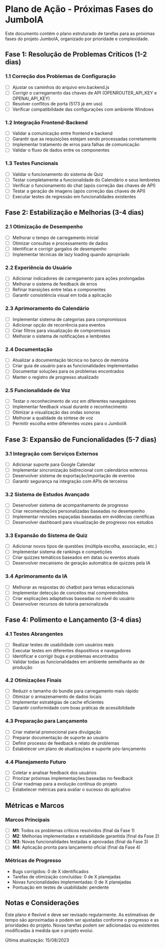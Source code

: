 # Plano de Ação - Próximas Fases do JumboIA

Este documento contém o plano estruturado de tarefas para as próximas fases do projeto JumboIA, organizado por prioridade e complexidade.

## Fase 1: Resolução de Problemas Críticos (1-2 dias)

### 1.1 Correção dos Problemas de Configuração
- [ ] Ajustar os caminhos do arquivo env.backend.js
- [ ] Corrigir o carregamento das chaves de API (OPENROUTER_API_KEY e OPENAI_API_KEY)
- [ ] Resolver conflitos de porta (5173 já em uso)
- [ ] Verificar compatibilidade das configurações com ambiente Windows

### 1.2 Integração Frontend-Backend
- [ ] Validar a comunicação entre frontend e backend
- [ ] Garantir que as requisições estejam sendo processadas corretamente
- [ ] Implementar tratamento de erros para falhas de comunicação
- [ ] Validar o fluxo de dados entre os componentes

### 1.3 Testes Funcionais
- [ ] Validar o funcionamento do sistema de Quiz
- [ ] Testar completamente a funcionalidade do Calendário e seus lembretes
- [ ] Verificar o funcionamento do chat (após correção das chaves de API)
- [ ] Testar a geração de imagens (após correção das chaves de API)
- [ ] Executar testes de regressão em funcionalidades existentes

## Fase 2: Estabilização e Melhorias (3-4 dias)

### 2.1 Otimização de Desempenho
- [ ] Melhorar o tempo de carregamento inicial
- [ ] Otimizar consultas e processamento de dados
- [ ] Identificar e corrigir gargalos de desempenho
- [ ] Implementar técnicas de lazy loading quando apropriado

### 2.2 Experiência do Usuário
- [ ] Adicionar indicadores de carregamento para ações prolongadas
- [ ] Melhorar o sistema de feedback de erros
- [ ] Refinar transições entre telas e componentes
- [ ] Garantir consistência visual em toda a aplicação

### 2.3 Aprimoramento do Calendário
- [ ] Implementar sistema de categorias para compromissos
- [ ] Adicionar opção de recorrência para eventos
- [ ] Criar filtros para visualização de compromissos
- [ ] Melhorar o sistema de notificações e lembretes

### 2.4 Documentação
- [ ] Atualizar a documentação técnica no banco de memória
- [ ] Criar guia de usuário para as funcionalidades implementadas
- [ ] Documentar soluções para os problemas encontrados
- [ ] Manter o registro de progresso atualizado

### 2.5 Funcionalidade de Voz
- [ ] Testar o reconhecimento de voz em diferentes navegadores
- [ ] Implementar feedback visual durante o reconhecimento
- [ ] Otimizar a visualização das ondas sonoras
- [ ] Melhorar a qualidade da síntese de voz
- [ ] Permitir escolha entre diferentes vozes para o JumboIA

## Fase 3: Expansão de Funcionalidades (5-7 dias)

### 3.1 Integração com Serviços Externos
- [ ] Adicionar suporte para Google Calendar
- [ ] Implementar sincronização bidirecional com calendários externos
- [ ] Desenvolver sistema de exportação/importação de eventos
- [ ] Garantir segurança na integração com APIs de terceiros

### 3.2 Sistema de Estudos Avançado
- [ ] Desenvolver sistema de acompanhamento de progresso
- [ ] Criar recomendações personalizadas baseadas no desempenho
- [ ] Implementar revisões espaçadas baseadas em evidências científicas
- [ ] Desenvolver dashboard para visualização de progresso nos estudos

### 3.3 Expansão do Sistema de Quiz
- [ ] Adicionar novos tipos de questões (múltipla escolha, associação, etc.)
- [ ] Implementar sistema de rankings e competições
- [ ] Criar quizzes temáticos baseados em datas ou eventos atuais
- [ ] Desenvolver mecanismo de geração automática de quizzes pela IA

### 3.4 Aprimoramento da IA
- [ ] Melhorar as respostas do chatbot para temas educacionais
- [ ] Implementar detecção de conceitos mal compreendidos
- [ ] Criar explicações adaptativas baseadas no nível do usuário
- [ ] Desenvolver recursos de tutoria personalizada

## Fase 4: Polimento e Lançamento (3-4 dias)

### 4.1 Testes Abrangentes
- [ ] Realizar testes de usabilidade com usuários reais
- [ ] Executar testes em diferentes dispositivos e navegadores
- [ ] Identificar e corrigir bugs e problemas encontrados
- [ ] Validar todas as funcionalidades em ambiente semelhante ao de produção

### 4.2 Otimizações Finais
- [ ] Reduzir o tamanho do bundle para carregamento mais rápido
- [ ] Otimizar o armazenamento de dados locais
- [ ] Implementar estratégias de cache eficientes
- [ ] Garantir conformidade com boas práticas de acessibilidade

### 4.3 Preparação para Lançamento
- [ ] Criar material promocional para divulgação
- [ ] Preparar documentação de suporte ao usuário
- [ ] Definir processo de feedback e relato de problemas
- [ ] Estabelecer um plano de atualizações e suporte pós-lançamento

### 4.4 Planejamento Futuro
- [ ] Coletar e analisar feedback dos usuários
- [ ] Priorizar próximas implementações baseadas no feedback
- [ ] Criar roadmap para a evolução contínua do projeto
- [ ] Estabelecer métricas para avaliar o sucesso do aplicativo

## Métricas e Marcos

### Marcos Principais
- [ ] **M1**: Todos os problemas críticos resolvidos (final da Fase 1)
- [ ] **M2**: Melhorias implementadas e estabilidade garantida (final da Fase 2)
- [ ] **M3**: Novas funcionalidades testadas e aprovadas (final da Fase 3)
- [ ] **M4**: Aplicação pronta para lançamento oficial (final da Fase 4)

### Métricas de Progresso
- Bugs corrigidos: 0 de X identificados
- Tarefas de otimização concluídas: 0 de X planejadas
- Novas funcionalidades implementadas: 0 de X planejadas
- Pontuação em testes de usabilidade: pendente

## Notas e Considerações

Este plano é flexível e deve ser revisado regularmente. As estimativas de tempo são aproximadas e podem ser ajustadas conforme o progresso e as prioridades do projeto. Novas tarefas podem ser adicionadas ou existentes modificadas à medida que o projeto evolui.

Última atualização: 15/08/2023 